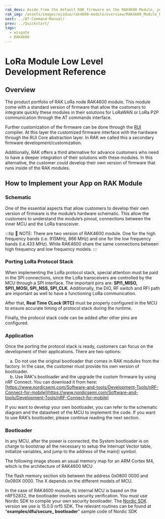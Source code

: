 ```yaml
---
rak_desc: Aside from the default RAK firmware on the RAK4600 Module, you can create custom firmware using RUI (RAKwireless Unified Interface) or the actual SDK from the manufacturer of the microcontroller that is used inside the module.
rak_img: /assets/images/wisduo/rak4600-module/overview/RAK4600_Module_home.png
next: ../AT-Command-Manual/
prev: ../Quickstart/
tags:
  - wisgate
  - RAK4600
---
```


# LoRa Module Low Level Development Reference

## Overview

The product portfolio of RAK LoRa node RAK4600 module. This module come with a standard version of firmware that allow the customers to integrate quickly these modules in their solutions for LoRaWAN or LoRa P2P communication through the AT commands interface.

Further customization of the firmware can be done through the [RUI](./RUI-Secondary-Development) compiler. At this layer the customized firmware interface with the hardware through the RUI Core abstraction layer. In RAK we called this a secondary firmware development/customization.  

Additionally, RAK offers a third alternative for advance customers who need to have a deeper integration of their solutions with these modules. In this alternative, the customer could develop their own version of firmware that runs inside of the RAK modules.

## How to Implement your App on RAK Module

### Schematic

One of the essential aspects that allow customers to develop their own version of firmware is the module’s hardware schematic. This allow the customers to understand the module’s pinout, connections between the inner MCU and the LoRa transceiver.

:::tip 📝 NOTE:
There are two version of RAK4600 module. One for the high frequency bands (i.e. 915MHz, 866 MHz) and one for the low frequency bands (i.e.433 MHz). While RAK4600 share the same connections between high frequency and low frequency models.
:::

### Porting LoRa Protocol Stack

When implementing the LoRa protocol stack, special attention must be paid in the SPI connections, since the LoRa transceivers are controlled by the MCU through a SPI interface. The important pins are: **SPI1_MISO, SPI1_MOSI, SPI_NSS, SPI_CLK**. Additionally, the DIO, RF switch and RFI path are important as well to have a functioning LoRa communication.

After that, **Real Time CLock (RTC)** must be properly configured in the MCU to ensure accurate timing of protocol stack during the runtime.

Finally, the protocol stack code can be added after other pins are configured.

### Application

Once the porting the protocol stack is ready, customers can focus on the development of their applications. There are two options: 

&nbsp;&nbsp;&nbsp;&nbsp;a. Do not use the original bootloader that comes in RAK modules from the factory. In the case, the customer must provide his own version of bootloader.<br>
&nbsp;&nbsp;&nbsp;&nbsp;b. Use RAK's bootloader and the upgrade the custom firmware by using nRF Connect. You can download it from here: [https://www.nordicsemi.com/Software-and-tools/Development-Tools/nRF-Connect-for-mobile](https://www.nordicsemi.com/Software-and-tools/Development-Tools/nRF-Connect-for-mobile)

If you want to develop your own bootloader, you can refer to the schematic diagram and the datasheet of the MCU to implement the code. If you want to use RAK’s bootloader, please continue reading the next section.

### Bootloader

In any MCU, after the power is connected, the System bootloader is on charge to bootstrap all the necessary to setup the Interrupt Vector table, initialize variables, and jump to the address of the main() symbol.

The following image shows an usual memory map for an ARM Cortex M4, which is the architecture of RAK4600 MCU

<rk-img
  src="/assets/images/wisduo/rak4600-module/deep-development/memory-map.png"
  width="25%"
  caption="Usual memory map for an ARM Cortex M4 MCU"
/>

The flash memory section sits between the address 0x0800 0000 and 0x080X 0000. The X depends on the different models of MCU.

In the case of RAK4600 module, its internal MCU is based on the nRF52832, the bootloader involves security verification. You must use Nordic SDK to compile your own security bootloader. The [Nordic SDK ](https://www.nordicsemi.com/Software-and-tools/Software/nRF5-SDK/Download) version we use is 15.0.0 nrf5 SDK. The relevant routines can be found at “**examples/dfu/secure_ bootloader**” sample code of Nordic SDK
